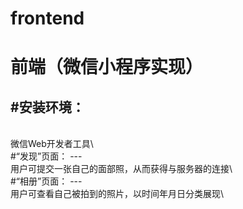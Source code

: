 # frontend
前端（微信小程序实现）
===
#安装环境：
---
<br>
微信Web开发者工具\<br>
#“发现”页面：
---
<br>
用户可提交一张自己的面部照，从而获得与服务器的连接\<br>
#“相册”页面：
---
<br>
用户可查看自己被拍到的照片，以时间年月日分类展现\<br>

